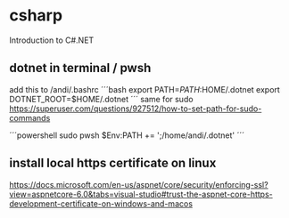 # csharp
Introduction to C#.NET

## dotnet in terminal / pwsh
add this to /andi/.bashrc
´´´bash
export PATH=$PATH:$HOME/.dotnet
export DOTNET_ROOT=$HOME/.dotnet
´´´
same for sudo
https://superuser.com/questions/927512/how-to-set-path-for-sudo-commands

´´´powershell
sudo pwsh
$Env:PATH += ';/home/andi/.dotnet'
´´´

## install local https certificate on linux
https://docs.microsoft.com/en-us/aspnet/core/security/enforcing-ssl?view=aspnetcore-6.0&tabs=visual-studio#trust-the-aspnet-core-https-development-certificate-on-windows-and-macos
